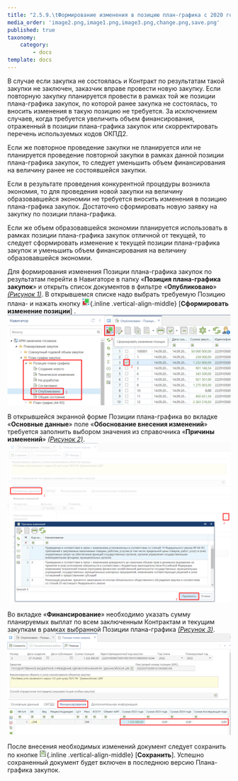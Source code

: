 ```yaml
---
title: "2.5.9.\tФормирование изменения в позицию план-графика с 2020 года по результату экономии"
media_order: 'image2.png,image1.png,image3.png,change.png,save.png'
published: true
taxonomy:
    category:
        - docs
template: docs
---
```


В случае если закупка не состоялась и Контракт по результатам такой закупки не заключен, заказчик вправе провести новую закупку. Если повторную закупку планируется провести в рамках той же позиции плана-графика закупок, по которой ранее закупка не состоялась, то вносить изменения в такую позицию не требуется. За исключением случаев, когда требуется увеличить объем финансирования, отраженный в позиции плана-графика закупок или скорректировать перечень используемых кодов ОКПД2.

Если же повторное проведение закупки не планируется или не планируется проведение повторной закупки в рамках данной позиции плана-графика закупок, то следует уменьшить объем финансирования на величину ранее не состоявшейся закупки.

Если в результате проведения конкурентной процедуры возникла экономия, то для проведения новой закупки на величину образовавшейся экономии не требуется вносить изменения в позицию плана-графика закупок. Достаточно сформировать новую заявку на закупку по позиции плана-графика.

Если же объем образовавшейся экономии планируется использовать в рамках позиции плана-графика закупок отличной от текущей, то следует сформировать изменение к текущей позиции плана-графика закупок и уменьшить объем финансирования на величину образовавшейся экономии.

Для формирования изменения Позиции плана-графика закупок по результатам перейти в Навигаторе в папку «**Позиция плана-графика закупок**» и открыть список документов в фильтре «**Опубликовано**» *[(Рисунок 1)](#ris-01)*. В открывшемся списке надо выбрать требуемую Позицию плана- и нажать кнопку ![](change.png){.inline .vertical-align-middle} [**Сформировать изменение позиции**] .
![Изменение позиции по результатам экономии](image1.png?id=ris-01)

В открывшейся экранной форме Позиции плана-графика во вкладке «**Основные данные**» поле «**Обоснование внесения изменений**» требуется заполнить выбором значения из справочника «**Причины изменений**» *[(Рисунок 2)](#ris-02)*.
![Форма изменения позиции ПГ по результату экономии](image2.png?id=ris-02)

Во вкладке «**Финансирование**» необходимо указать сумму планируемых выплат по всем заключенным Контрактам и текущим закупкам в рамках выбранной Позиции плана-графика *[(Рисунок 3)](#ris-03)*.
![Изменение суммы во вкладке «Финансирование», в соответствии с суммой планируемых выплат по всем контрактам и текущим закупкам](image3.png?id=ris-03)


После внесения необходимых изменений документ следует сохранить по кнопке ![](save.png){.inline .vertical-align-middle} [**Сохранить**]. Успешно сохраненный документ будет включен в последнюю версию Плана-графика закупок.